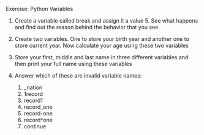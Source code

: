 Exercise: Python Variables

1. Create a variable called break and assign it a value 5. See what happens and find out the reason behind the behavior that you see.

2. Create two variables. One to store your birth year and another one to store current year. Now calculate your age using these two variables

3. Store your first, middle and last name in three different variables and then print your full name using these variables

4. Answer which of these are invalid variable names: 
   1. _nation 
   2. 1record 
   3. record1 
   4. record_one 
   5. record-one 
   6. record^one 
   7. continue
